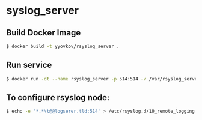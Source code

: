 # syslog_server

## Build Docker Image
```bash
$ docker build -t yyovkov/rsyslog_server .
```

## Run service
```bash
$ docker run -dt --name rsyslog_server -p 514:514 -v /var/rsyslog_server:/var/log yyovkov/rsyslog_server
```

## To configure rsyslog node:
```bash
$ echo -e '*.*\t@@logserer.tld:514' > /etc/rsyslog.d/10_remote_logging.conf
```
